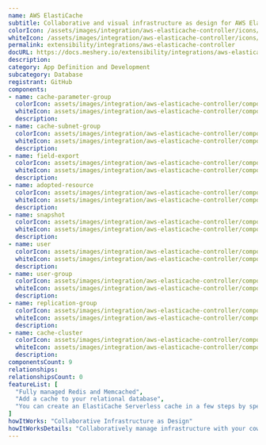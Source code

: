 ```yaml
---
name: AWS ElastiCache
subtitle: Collaborative and visual infrastructure as design for AWS ElastiCache
colorIcon: /assets/images/integration/aws-elasticache-controller/icons/color/aws-elasticache-controller-color.svg
whiteIcon: /assets/images/integration/aws-elasticache-controller/icons/white/aws-elasticache-controller-white.svg
permalink: extensibility/integrations/aws-elasticache-controller
docURL: https://docs.meshery.io/extensibility/integrations/aws-elasticache-controller
description: 
category: App Definition and Development
subcategory: Database
registrant: GitHub
components: 
- name: cache-parameter-group
  colorIcon: assets/images/integration/aws-elasticache-controller/components/cache-parameter-group/icons/color/cache-parameter-group-color.svg
  whiteIcon: assets/images/integration/aws-elasticache-controller/components/cache-parameter-group/icons/white/cache-parameter-group-white.svg
  description: 
- name: cache-subnet-group
  colorIcon: assets/images/integration/aws-elasticache-controller/components/cache-subnet-group/icons/color/cache-subnet-group-color.svg
  whiteIcon: assets/images/integration/aws-elasticache-controller/components/cache-subnet-group/icons/white/cache-subnet-group-white.svg
  description: 
- name: field-export
  colorIcon: assets/images/integration/aws-elasticache-controller/components/field-export/icons/color/field-export-color.svg
  whiteIcon: assets/images/integration/aws-elasticache-controller/components/field-export/icons/white/field-export-white.svg
  description: 
- name: adopted-resource
  colorIcon: assets/images/integration/aws-elasticache-controller/components/adopted-resource/icons/color/adopted-resource-color.svg
  whiteIcon: assets/images/integration/aws-elasticache-controller/components/adopted-resource/icons/white/adopted-resource-white.svg
  description: 
- name: snapshot
  colorIcon: assets/images/integration/aws-elasticache-controller/components/snapshot/icons/color/snapshot-color.svg
  whiteIcon: assets/images/integration/aws-elasticache-controller/components/snapshot/icons/white/snapshot-white.svg
  description: 
- name: user
  colorIcon: assets/images/integration/aws-elasticache-controller/components/user/icons/color/user-color.svg
  whiteIcon: assets/images/integration/aws-elasticache-controller/components/user/icons/white/user-white.svg
  description: 
- name: user-group
  colorIcon: assets/images/integration/aws-elasticache-controller/components/user-group/icons/color/user-group-color.svg
  whiteIcon: assets/images/integration/aws-elasticache-controller/components/user-group/icons/white/user-group-white.svg
  description: 
- name: replication-group
  colorIcon: assets/images/integration/aws-elasticache-controller/components/replication-group/icons/color/replication-group-color.svg
  whiteIcon: assets/images/integration/aws-elasticache-controller/components/replication-group/icons/white/replication-group-white.svg
  description: 
- name: cache-cluster
  colorIcon: assets/images/integration/aws-elasticache-controller/components/cache-cluster/icons/color/cache-cluster-color.svg
  whiteIcon: assets/images/integration/aws-elasticache-controller/components/cache-cluster/icons/white/cache-cluster-white.svg
  description: 
componentsCount: 9
relationships: 
relationshipsCount: 0
featureList: [
  "Fully managed Redis and Memcached",
  "Add a cache to your relational database",
  "You can create an ElastiCache Serverless cache in a few steps by specifying a cache name in Meshery"
]
howItWorks: "Collaborative Infrastructure as Design"
howItWorksDetails: "Collaboratively manage infrastructure with your coworkers synchronously sharing the same designs."
---
```

